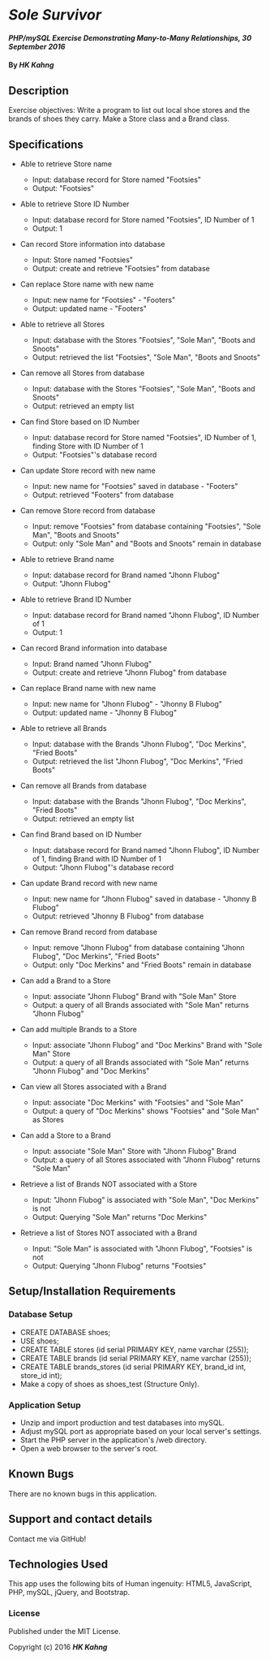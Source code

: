 # _Sole Survivor_

#### _PHP/mySQL Exercise Demonstrating Many-to-Many Relationships, 30 September 2016_

#### By _**HK Kahng**_

## Description

Exercise objectives: Write a program to list out local shoe stores and the brands of shoes they carry. Make a Store class and a Brand class.

## Specifications

* Able to retrieve Store name
  * Input: database record for Store named "Footsies"
  * Output: "Footsies"

* Able to retrieve Store ID Number
  * Input: database record for Store named "Footsies", ID Number of 1
  * Output: 1

* Can record Store information into database
  * Input: Store named "Footsies"
  * Output: create and retrieve "Footsies" from database

* Can replace Store name with new name
  * Input: new name for "Footsies" - "Footers"
  * Output: updated name - "Footers"

* Able to retrieve all Stores
  * Input: database with the Stores "Footsies", "Sole Man", "Boots and Snoots"
  * Output: retrieved the list "Footsies", "Sole Man", "Boots and Snoots"

* Can remove all Stores from database
  * Input: database with the Stores "Footsies", "Sole Man", "Boots and Snoots"
  * Output: retrieved an empty list

* Can find Store based on ID Number
  * Input: database record for Store named "Footsies", ID Number of 1, finding Store with ID Number of 1
  * Output: "Footsies"'s database record

* Can update Store record with new name
  * Input: new name for "Footsies" saved in database - "Footers"
  * Output: retrieved "Footers" from database

* Can remove Store record from database
  * Input: remove "Footsies" from database containing "Footsies", "Sole Man", "Boots and Snoots"
  * Output: only "Sole Man" and "Boots and Snoots" remain in database

* Able to retrieve Brand name
  * Input: database record for Brand named "Jhonn Flubog"
  * Output: "Jhonn Flubog"

* Able to retrieve Brand ID Number
  * Input: database record for Brand named "Jhonn Flubog", ID Number of 1
  * Output: 1

* Can record Brand information into database
  * Input: Brand named "Jhonn Flubog"
  * Output: create and retrieve "Jhonn Flubog" from database

* Can replace Brand name with new name
  * Input: new name for "Jhonn Flubog" - "Jhonny B Flubog"
  * Output: updated name - "Jhonny B Flubog"

* Able to retrieve all Brands
  * Input: database with the Brands "Jhonn Flubog", "Doc Merkins", "Fried Boots"
  * Output: retrieved the list "Jhonn Flubog", "Doc Merkins", "Fried Boots"

* Can remove all Brands from database
  * Input: database with the Brands "Jhonn Flubog", "Doc Merkins", "Fried Boots"
  * Output: retrieved an empty list

* Can find Brand based on ID Number
  * Input: database record for Brand named "Jhonn Flubog", ID Number of 1, finding Brand with ID Number of 1
  * Output: "Jhonn Flubog"'s database record

* Can update Brand record with new name
  * Input: new name for "Jhonn Flubog" saved in database - "Jhonny B Flubog"
  * Output: retrieved "Jhonny B Flubog" from database

* Can remove Brand record from database
  * Input: remove "Jhonn Flubog" from database containing "Jhonn Flubog", "Doc Merkins", "Fried Boots"
  * Output: only "Doc Merkins" and "Fried Boots" remain in database

* Can add a Brand to a Store
  * Input: associate "Jhonn Flubog" Brand with "Sole Man" Store
  * Output: a query of all Brands associated with "Sole Man" returns "Jhonn Flubog"

* Can add multiple Brands to a Store
  * Input: associate "Jhonn Flubog" and "Doc Merkins" Brand with "Sole Man" Store
  * Output: a query of all Brands associated with "Sole Man" returns "Jhonn Flubog" and "Doc Merkins"

* Can view all Stores associated with a Brand
  * Input: associate "Doc Merkins" with "Footsies" and "Sole Man"
  * Output: a query of "Doc Merkins" shows "Footsies" and "Sole Man" as Stores

* Can add a Store to a Brand
  * Input: associate "Sole Man" Store with "Jhonn Flubog" Brand
  * Output: a query of all Stores associated with "Jhonn Flubog" returns "Sole Man"

* Retrieve a list of Brands NOT associated with a Store
  * Input: "Jhonn Flubog" is associated with "Sole Man", "Doc Merkins" is not
  * Output: Querying "Sole Man" returns "Doc Merkins"

* Retrieve a list of Stores NOT associated with a Brand
  * Input: "Sole Man" is associated with "Jhonn Flubog", "Footsies" is not
  * Output: Querying "Jhonn Flubog" returns "Footsies"

## Setup/Installation Requirements

### Database Setup

* CREATE DATABASE shoes;
* USE shoes;
* CREATE TABLE stores (id serial PRIMARY KEY, name varchar (255));
* CREATE TABLE brands (id serial PRIMARY KEY, name varchar (255));
* CREATE TABLE brands_stores (id serial PRIMARY KEY, brand_id int, store_id int);
* Make a copy of shoes as shoes_test (Structure Only).

### Application Setup

* Unzip and import production and test databases into mySQL.
* Adjust mySQL port as appropriate based on your local server's settings.
* Start the PHP server in the application's /web directory.
* Open a web browser to the server's root.

## Known Bugs

There are no known bugs in this application.

## Support and contact details

Contact me via GitHub!

## Technologies Used

This app uses the following bits of Human ingenuity: HTML5, JavaScript, PHP, mySQL, jQuery, and Bootstrap.

### License

Published under the MIT License.

Copyright (c) 2016 **_HK Kahng_**
